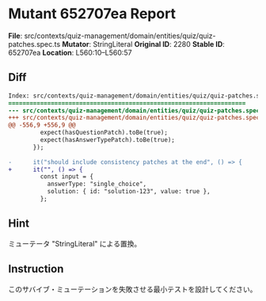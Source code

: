 # Mutant 652707ea Report

**File**: src/contexts/quiz-management/domain/entities/quiz/quiz-patches.spec.ts
**Mutator**: StringLiteral
**Original ID**: 2280
**Stable ID**: 652707ea
**Location**: L560:10–L560:57

## Diff

```diff
Index: src/contexts/quiz-management/domain/entities/quiz/quiz-patches.spec.ts
===================================================================
--- src/contexts/quiz-management/domain/entities/quiz/quiz-patches.spec.ts	original
+++ src/contexts/quiz-management/domain/entities/quiz/quiz-patches.spec.ts	mutated #2280
@@ -556,9 +556,9 @@
         expect(hasQuestionPatch).toBe(true);
         expect(hasAnswerTypePatch).toBe(true);
       });
 
-      it("should include consistency patches at the end", () => {
+      it("", () => {
         const input = {
           answerType: "single_choice",
           solution: { id: "solution-123", value: true },
         };
```

## Hint

ミューテータ "StringLiteral" による置換。

## Instruction

このサバイブ・ミューテーションを失敗させる最小テストを設計してください。
